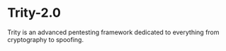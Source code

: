 # Trity-2.0
Trity is an advanced pentesting framework dedicated to everything from cryptography to spoofing.
